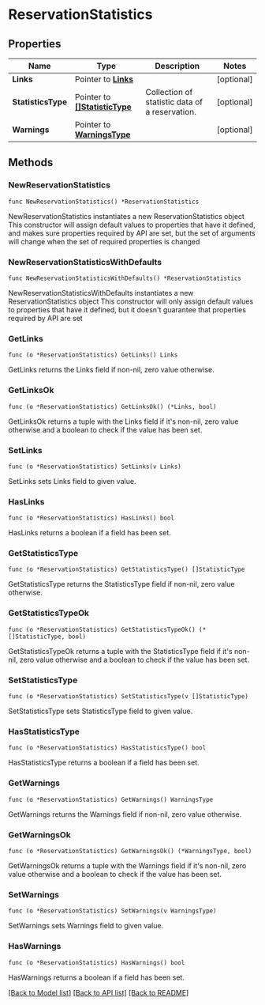 # ReservationStatistics

## Properties

Name | Type | Description | Notes
------------ | ------------- | ------------- | -------------
**Links** | Pointer to [**Links**](Links.md) |  | [optional] 
**StatisticsType** | Pointer to [**[]StatisticType**](StatisticType.md) | Collection of statistic data of a reservation. | [optional] 
**Warnings** | Pointer to [**WarningsType**](WarningsType.md) |  | [optional] 

## Methods

### NewReservationStatistics

`func NewReservationStatistics() *ReservationStatistics`

NewReservationStatistics instantiates a new ReservationStatistics object
This constructor will assign default values to properties that have it defined,
and makes sure properties required by API are set, but the set of arguments
will change when the set of required properties is changed

### NewReservationStatisticsWithDefaults

`func NewReservationStatisticsWithDefaults() *ReservationStatistics`

NewReservationStatisticsWithDefaults instantiates a new ReservationStatistics object
This constructor will only assign default values to properties that have it defined,
but it doesn't guarantee that properties required by API are set

### GetLinks

`func (o *ReservationStatistics) GetLinks() Links`

GetLinks returns the Links field if non-nil, zero value otherwise.

### GetLinksOk

`func (o *ReservationStatistics) GetLinksOk() (*Links, bool)`

GetLinksOk returns a tuple with the Links field if it's non-nil, zero value otherwise
and a boolean to check if the value has been set.

### SetLinks

`func (o *ReservationStatistics) SetLinks(v Links)`

SetLinks sets Links field to given value.

### HasLinks

`func (o *ReservationStatistics) HasLinks() bool`

HasLinks returns a boolean if a field has been set.

### GetStatisticsType

`func (o *ReservationStatistics) GetStatisticsType() []StatisticType`

GetStatisticsType returns the StatisticsType field if non-nil, zero value otherwise.

### GetStatisticsTypeOk

`func (o *ReservationStatistics) GetStatisticsTypeOk() (*[]StatisticType, bool)`

GetStatisticsTypeOk returns a tuple with the StatisticsType field if it's non-nil, zero value otherwise
and a boolean to check if the value has been set.

### SetStatisticsType

`func (o *ReservationStatistics) SetStatisticsType(v []StatisticType)`

SetStatisticsType sets StatisticsType field to given value.

### HasStatisticsType

`func (o *ReservationStatistics) HasStatisticsType() bool`

HasStatisticsType returns a boolean if a field has been set.

### GetWarnings

`func (o *ReservationStatistics) GetWarnings() WarningsType`

GetWarnings returns the Warnings field if non-nil, zero value otherwise.

### GetWarningsOk

`func (o *ReservationStatistics) GetWarningsOk() (*WarningsType, bool)`

GetWarningsOk returns a tuple with the Warnings field if it's non-nil, zero value otherwise
and a boolean to check if the value has been set.

### SetWarnings

`func (o *ReservationStatistics) SetWarnings(v WarningsType)`

SetWarnings sets Warnings field to given value.

### HasWarnings

`func (o *ReservationStatistics) HasWarnings() bool`

HasWarnings returns a boolean if a field has been set.


[[Back to Model list]](../README.md#documentation-for-models) [[Back to API list]](../README.md#documentation-for-api-endpoints) [[Back to README]](../README.md)


